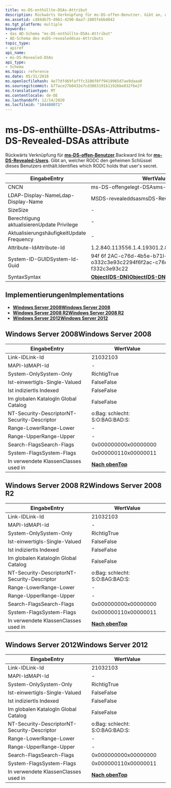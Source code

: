 ```yaml
---
title: ms-DS-enthüllte-DSAs-Attribut
description: Rückwärts Verknüpfung für ms-DS-offen-Benutzer. Gibt an, welcher RODC den geheimen Benutzer des Benutzers enthält.
ms.assetid: cd84db75-d961-4290-8aa7-2805febbd842
ms.tgt_platform: multiple
keywords:
- das AD-Schema "ms-DS-enthüllte-DSAs-Attribut"
- AD-Schema des msDS-revealeddsas-Attributs
topic_type:
- apiref
api_name:
- ms-DS-Revealed-DSAs
api_type:
- Schema
ms.topic: reference
ms.date: 05/31/2018
ms.openlocfilehash: 4e77dfd69fafffc3286f0ff9419965d7ae9daaa0
ms.sourcegitcommit: b77ace27b0432e7cd3863191b11926be032fbe2f
ms.translationtype: MT
ms.contentlocale: de-DE
ms.lasthandoff: 12/14/2020
ms.locfileid: "104480071"
---
```

# <a name="ms-ds-revealed-dsas-attribute"></a><span data-ttu-id="9a0ae-106">ms-DS-enthüllte-DSAs-Attribut</span><span class="sxs-lookup"><span data-stu-id="9a0ae-106">ms-DS-Revealed-DSAs attribute</span></span>

<span data-ttu-id="9a0ae-107">Rückwärts Verknüpfung für [**ms-DS-offen-Benutzer**](a-msds-revealedusers.md).</span><span class="sxs-lookup"><span data-stu-id="9a0ae-107">Backward link for [**ms-DS-Revealed-Users**](a-msds-revealedusers.md).</span></span> <span data-ttu-id="9a0ae-108">Gibt an, welcher RODC den geheimen Schlüssel dieses Benutzers enthält.</span><span class="sxs-lookup"><span data-stu-id="9a0ae-108">Identifies which RODC holds that user's secret.</span></span>



| <span data-ttu-id="9a0ae-109">Eingabe</span><span class="sxs-lookup"><span data-stu-id="9a0ae-109">Entry</span></span> | <span data-ttu-id="9a0ae-110">Wert</span><span class="sxs-lookup"><span data-stu-id="9a0ae-110">Value</span></span> |
|-------------------|-----------------------------------------|
| <span data-ttu-id="9a0ae-111">CN</span><span class="sxs-lookup"><span data-stu-id="9a0ae-111">CN</span></span>                | <span data-ttu-id="9a0ae-112">ms-DS-offengelegt-DSAs</span><span class="sxs-lookup"><span data-stu-id="9a0ae-112">ms-DS-Revealed-DSAs</span></span>                     |
| <span data-ttu-id="9a0ae-113">LDAP-Display-Name</span><span class="sxs-lookup"><span data-stu-id="9a0ae-113">Ldap-Display-Name</span></span> | <span data-ttu-id="9a0ae-114">MSDS-revealeddsas</span><span class="sxs-lookup"><span data-stu-id="9a0ae-114">msDS-RevealedDSAs</span></span>                       |
| <span data-ttu-id="9a0ae-115">Size</span><span class="sxs-lookup"><span data-stu-id="9a0ae-115">Size</span></span>              | \-                                      |
| <span data-ttu-id="9a0ae-116">Berechtigung aktualisieren</span><span class="sxs-lookup"><span data-stu-id="9a0ae-116">Update Privilege</span></span>  | \-                                      |
| <span data-ttu-id="9a0ae-117">Aktualisierungshäufigkeit</span><span class="sxs-lookup"><span data-stu-id="9a0ae-117">Update Frequency</span></span>  | \-                                      |
| <span data-ttu-id="9a0ae-118">Attribute-Id</span><span class="sxs-lookup"><span data-stu-id="9a0ae-118">Attribute-Id</span></span>      | <span data-ttu-id="9a0ae-119">1.2.840.113556.1.4.1930</span><span class="sxs-lookup"><span data-stu-id="9a0ae-119">1.2.840.113556.1.4.1930</span></span>                 |
| <span data-ttu-id="9a0ae-120">System-ID-GUID</span><span class="sxs-lookup"><span data-stu-id="9a0ae-120">System-Id-Guid</span></span>    | <span data-ttu-id="9a0ae-121">94f 6f 2AC-c76d-4b5e-b71l-o332c3e93c22</span><span class="sxs-lookup"><span data-stu-id="9a0ae-121">94f6f2ac-c76d-4b5e-b71f-f332c3e93c22</span></span>    |
| <span data-ttu-id="9a0ae-122">Syntax</span><span class="sxs-lookup"><span data-stu-id="9a0ae-122">Syntax</span></span>            | [<span data-ttu-id="9a0ae-123">**Object(DS-DN)**</span><span class="sxs-lookup"><span data-stu-id="9a0ae-123">**Object(DS-DN)**</span></span>](s-object-ds-dn.md) |



## <a name="implementations"></a><span data-ttu-id="9a0ae-124">Implementierungen</span><span class="sxs-lookup"><span data-stu-id="9a0ae-124">Implementations</span></span>

-   [<span data-ttu-id="9a0ae-125">**Windows Server 2008**</span><span class="sxs-lookup"><span data-stu-id="9a0ae-125">**Windows Server 2008**</span></span>](#windows-server-2008)
-   [<span data-ttu-id="9a0ae-126">**Windows Server 2008 R2**</span><span class="sxs-lookup"><span data-stu-id="9a0ae-126">**Windows Server 2008 R2**</span></span>](#windows-server-2008-r2)
-   [<span data-ttu-id="9a0ae-127">**Windows Server 2012**</span><span class="sxs-lookup"><span data-stu-id="9a0ae-127">**Windows Server 2012**</span></span>](#windows-server-2012)

## <a name="windows-server-2008"></a><span data-ttu-id="9a0ae-128">Windows Server 2008</span><span class="sxs-lookup"><span data-stu-id="9a0ae-128">Windows Server 2008</span></span>



| <span data-ttu-id="9a0ae-129">Eingabe</span><span class="sxs-lookup"><span data-stu-id="9a0ae-129">Entry</span></span> | <span data-ttu-id="9a0ae-130">Wert</span><span class="sxs-lookup"><span data-stu-id="9a0ae-130">Value</span></span> |
|------------------------|---------------------------------|
| <span data-ttu-id="9a0ae-131">Link-ID</span><span class="sxs-lookup"><span data-stu-id="9a0ae-131">Link-Id</span></span>                | <span data-ttu-id="9a0ae-132">2103</span><span class="sxs-lookup"><span data-stu-id="9a0ae-132">2103</span></span>                            |
| <span data-ttu-id="9a0ae-133">MAPI-Id</span><span class="sxs-lookup"><span data-stu-id="9a0ae-133">MAPI-Id</span></span>                | \-                              |
| <span data-ttu-id="9a0ae-134">System-Only</span><span class="sxs-lookup"><span data-stu-id="9a0ae-134">System-Only</span></span>            | <span data-ttu-id="9a0ae-135">Richtig</span><span class="sxs-lookup"><span data-stu-id="9a0ae-135">True</span></span>                            |
| <span data-ttu-id="9a0ae-136">Ist-einwertig</span><span class="sxs-lookup"><span data-stu-id="9a0ae-136">Is-Single-Valued</span></span>       | <span data-ttu-id="9a0ae-137">False</span><span class="sxs-lookup"><span data-stu-id="9a0ae-137">False</span></span>                           |
| <span data-ttu-id="9a0ae-138">Ist indiziert</span><span class="sxs-lookup"><span data-stu-id="9a0ae-138">Is Indexed</span></span>             | <span data-ttu-id="9a0ae-139">False</span><span class="sxs-lookup"><span data-stu-id="9a0ae-139">False</span></span>                           |
| <span data-ttu-id="9a0ae-140">Im globalen Katalog</span><span class="sxs-lookup"><span data-stu-id="9a0ae-140">In Global Catalog</span></span>      | <span data-ttu-id="9a0ae-141">False</span><span class="sxs-lookup"><span data-stu-id="9a0ae-141">False</span></span>                           |
| <span data-ttu-id="9a0ae-142">NT-Security-Descriptor</span><span class="sxs-lookup"><span data-stu-id="9a0ae-142">NT-Security-Descriptor</span></span> | <span data-ttu-id="9a0ae-143">o:Bag: schlecht: S:</span><span class="sxs-lookup"><span data-stu-id="9a0ae-143">O:BAG:BAD:S:</span></span>                    |
| <span data-ttu-id="9a0ae-144">Range-Lower</span><span class="sxs-lookup"><span data-stu-id="9a0ae-144">Range-Lower</span></span>            | \-                              |
| <span data-ttu-id="9a0ae-145">Range-Upper</span><span class="sxs-lookup"><span data-stu-id="9a0ae-145">Range-Upper</span></span>            | \-                              |
| <span data-ttu-id="9a0ae-146">Search-Flags</span><span class="sxs-lookup"><span data-stu-id="9a0ae-146">Search-Flags</span></span>           | <span data-ttu-id="9a0ae-147">0x00000000</span><span class="sxs-lookup"><span data-stu-id="9a0ae-147">0x00000000</span></span>                      |
| <span data-ttu-id="9a0ae-148">System-Flags</span><span class="sxs-lookup"><span data-stu-id="9a0ae-148">System-Flags</span></span>           | <span data-ttu-id="9a0ae-149">0x00000011</span><span class="sxs-lookup"><span data-stu-id="9a0ae-149">0x00000011</span></span>                      |
| <span data-ttu-id="9a0ae-150">In verwendete Klassen</span><span class="sxs-lookup"><span data-stu-id="9a0ae-150">Classes used in</span></span>        | [<span data-ttu-id="9a0ae-151">**Nach oben**</span><span class="sxs-lookup"><span data-stu-id="9a0ae-151">**Top**</span></span>](c-top.md)<br/> |



## <a name="windows-server-2008-r2"></a><span data-ttu-id="9a0ae-152">Windows Server 2008 R2</span><span class="sxs-lookup"><span data-stu-id="9a0ae-152">Windows Server 2008 R2</span></span>



| <span data-ttu-id="9a0ae-153">Eingabe</span><span class="sxs-lookup"><span data-stu-id="9a0ae-153">Entry</span></span> | <span data-ttu-id="9a0ae-154">Wert</span><span class="sxs-lookup"><span data-stu-id="9a0ae-154">Value</span></span> |
|------------------------|---------------------------------|
| <span data-ttu-id="9a0ae-155">Link-ID</span><span class="sxs-lookup"><span data-stu-id="9a0ae-155">Link-Id</span></span>                | <span data-ttu-id="9a0ae-156">2103</span><span class="sxs-lookup"><span data-stu-id="9a0ae-156">2103</span></span>                            |
| <span data-ttu-id="9a0ae-157">MAPI-Id</span><span class="sxs-lookup"><span data-stu-id="9a0ae-157">MAPI-Id</span></span>                | \-                              |
| <span data-ttu-id="9a0ae-158">System-Only</span><span class="sxs-lookup"><span data-stu-id="9a0ae-158">System-Only</span></span>            | <span data-ttu-id="9a0ae-159">Richtig</span><span class="sxs-lookup"><span data-stu-id="9a0ae-159">True</span></span>                            |
| <span data-ttu-id="9a0ae-160">Ist-einwertig</span><span class="sxs-lookup"><span data-stu-id="9a0ae-160">Is-Single-Valued</span></span>       | <span data-ttu-id="9a0ae-161">False</span><span class="sxs-lookup"><span data-stu-id="9a0ae-161">False</span></span>                           |
| <span data-ttu-id="9a0ae-162">Ist indiziert</span><span class="sxs-lookup"><span data-stu-id="9a0ae-162">Is Indexed</span></span>             | <span data-ttu-id="9a0ae-163">False</span><span class="sxs-lookup"><span data-stu-id="9a0ae-163">False</span></span>                           |
| <span data-ttu-id="9a0ae-164">Im globalen Katalog</span><span class="sxs-lookup"><span data-stu-id="9a0ae-164">In Global Catalog</span></span>      | <span data-ttu-id="9a0ae-165">False</span><span class="sxs-lookup"><span data-stu-id="9a0ae-165">False</span></span>                           |
| <span data-ttu-id="9a0ae-166">NT-Security-Descriptor</span><span class="sxs-lookup"><span data-stu-id="9a0ae-166">NT-Security-Descriptor</span></span> | <span data-ttu-id="9a0ae-167">o:Bag: schlecht: S:</span><span class="sxs-lookup"><span data-stu-id="9a0ae-167">O:BAG:BAD:S:</span></span>                    |
| <span data-ttu-id="9a0ae-168">Range-Lower</span><span class="sxs-lookup"><span data-stu-id="9a0ae-168">Range-Lower</span></span>            | \-                              |
| <span data-ttu-id="9a0ae-169">Range-Upper</span><span class="sxs-lookup"><span data-stu-id="9a0ae-169">Range-Upper</span></span>            | \-                              |
| <span data-ttu-id="9a0ae-170">Search-Flags</span><span class="sxs-lookup"><span data-stu-id="9a0ae-170">Search-Flags</span></span>           | <span data-ttu-id="9a0ae-171">0x00000000</span><span class="sxs-lookup"><span data-stu-id="9a0ae-171">0x00000000</span></span>                      |
| <span data-ttu-id="9a0ae-172">System-Flags</span><span class="sxs-lookup"><span data-stu-id="9a0ae-172">System-Flags</span></span>           | <span data-ttu-id="9a0ae-173">0x00000011</span><span class="sxs-lookup"><span data-stu-id="9a0ae-173">0x00000011</span></span>                      |
| <span data-ttu-id="9a0ae-174">In verwendete Klassen</span><span class="sxs-lookup"><span data-stu-id="9a0ae-174">Classes used in</span></span>        | [<span data-ttu-id="9a0ae-175">**Nach oben**</span><span class="sxs-lookup"><span data-stu-id="9a0ae-175">**Top**</span></span>](c-top.md)<br/> |



## <a name="windows-server-2012"></a><span data-ttu-id="9a0ae-176">Windows Server 2012</span><span class="sxs-lookup"><span data-stu-id="9a0ae-176">Windows Server 2012</span></span>



| <span data-ttu-id="9a0ae-177">Eingabe</span><span class="sxs-lookup"><span data-stu-id="9a0ae-177">Entry</span></span> | <span data-ttu-id="9a0ae-178">Wert</span><span class="sxs-lookup"><span data-stu-id="9a0ae-178">Value</span></span> |
|------------------------|---------------------------------|
| <span data-ttu-id="9a0ae-179">Link-ID</span><span class="sxs-lookup"><span data-stu-id="9a0ae-179">Link-Id</span></span>                | <span data-ttu-id="9a0ae-180">2103</span><span class="sxs-lookup"><span data-stu-id="9a0ae-180">2103</span></span>                            |
| <span data-ttu-id="9a0ae-181">MAPI-Id</span><span class="sxs-lookup"><span data-stu-id="9a0ae-181">MAPI-Id</span></span>                | \-                              |
| <span data-ttu-id="9a0ae-182">System-Only</span><span class="sxs-lookup"><span data-stu-id="9a0ae-182">System-Only</span></span>            | <span data-ttu-id="9a0ae-183">Richtig</span><span class="sxs-lookup"><span data-stu-id="9a0ae-183">True</span></span>                            |
| <span data-ttu-id="9a0ae-184">Ist-einwertig</span><span class="sxs-lookup"><span data-stu-id="9a0ae-184">Is-Single-Valued</span></span>       | <span data-ttu-id="9a0ae-185">False</span><span class="sxs-lookup"><span data-stu-id="9a0ae-185">False</span></span>                           |
| <span data-ttu-id="9a0ae-186">Ist indiziert</span><span class="sxs-lookup"><span data-stu-id="9a0ae-186">Is Indexed</span></span>             | <span data-ttu-id="9a0ae-187">False</span><span class="sxs-lookup"><span data-stu-id="9a0ae-187">False</span></span>                           |
| <span data-ttu-id="9a0ae-188">Im globalen Katalog</span><span class="sxs-lookup"><span data-stu-id="9a0ae-188">In Global Catalog</span></span>      | <span data-ttu-id="9a0ae-189">False</span><span class="sxs-lookup"><span data-stu-id="9a0ae-189">False</span></span>                           |
| <span data-ttu-id="9a0ae-190">NT-Security-Descriptor</span><span class="sxs-lookup"><span data-stu-id="9a0ae-190">NT-Security-Descriptor</span></span> | <span data-ttu-id="9a0ae-191">o:Bag: schlecht: S:</span><span class="sxs-lookup"><span data-stu-id="9a0ae-191">O:BAG:BAD:S:</span></span>                    |
| <span data-ttu-id="9a0ae-192">Range-Lower</span><span class="sxs-lookup"><span data-stu-id="9a0ae-192">Range-Lower</span></span>            | \-                              |
| <span data-ttu-id="9a0ae-193">Range-Upper</span><span class="sxs-lookup"><span data-stu-id="9a0ae-193">Range-Upper</span></span>            | \-                              |
| <span data-ttu-id="9a0ae-194">Search-Flags</span><span class="sxs-lookup"><span data-stu-id="9a0ae-194">Search-Flags</span></span>           | <span data-ttu-id="9a0ae-195">0x00000000</span><span class="sxs-lookup"><span data-stu-id="9a0ae-195">0x00000000</span></span>                      |
| <span data-ttu-id="9a0ae-196">System-Flags</span><span class="sxs-lookup"><span data-stu-id="9a0ae-196">System-Flags</span></span>           | <span data-ttu-id="9a0ae-197">0x00000011</span><span class="sxs-lookup"><span data-stu-id="9a0ae-197">0x00000011</span></span>                      |
| <span data-ttu-id="9a0ae-198">In verwendete Klassen</span><span class="sxs-lookup"><span data-stu-id="9a0ae-198">Classes used in</span></span>        | [<span data-ttu-id="9a0ae-199">**Nach oben**</span><span class="sxs-lookup"><span data-stu-id="9a0ae-199">**Top**</span></span>](c-top.md)<br/> |



 

 





